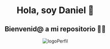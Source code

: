 <div align="center">
<h1 align="center">Hola, soy Daniel 👋</h1>
  <h2 align="center">Bienvenid@ a mi repositorio 🧑‍💻</h2>
  
![logoPerfil](https://github.com/DanielGuerreroRa/DanielGuerreroRa/assets/147421044/f88bea10-0197-43d3-88fc-68dd6232aad1)

</div>
<!--
**DanielGuerreroRa/DanielGuerreroRa** is a ✨ _special_ ✨ repository because 

